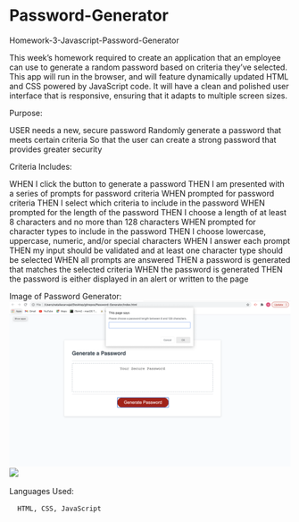 # Password-Generator
Homework-3-Javascript-Password-Generator

This week’s homework required to create an application that an employee can use to generate a random password based on criteria they’ve selected. 
This app will run in the browser, and will feature dynamically updated HTML and CSS powered by JavaScript code. 
It will have a clean and polished user interface that is responsive, ensuring that it adapts to multiple screen sizes.

Purpose:

USER needs a new, secure password
Randomly generate a password that meets certain criteria
So that the user can create a strong password that provides greater security

Criteria Includes:

  WHEN I click the button to generate a password
  THEN I am presented with a series of prompts for password criteria
  WHEN prompted for password criteria
  THEN I select which criteria to include in the password
  WHEN prompted for the length of the password
  THEN I choose a length of at least 8 characters and no more than 128 characters
  WHEN prompted for character types to include in the password
  THEN I choose lowercase, uppercase, numeric, and/or special characters
  WHEN I answer each prompt
  THEN my input should be validated and at least one character type should be selected
  WHEN all prompts are answered
  THEN a password is generated that matches the selected criteria
  WHEN the password is generated
  THEN the password is either displayed in an alert or written to the page
  
  Image of Password Generator:
  ![when generate button is clicked, inital prompt appears](images/password-generator-img.png)
![](assets/horiseon-3.png)

  
  
  Languages Used:
  
      HTML, CSS, JavaScript



